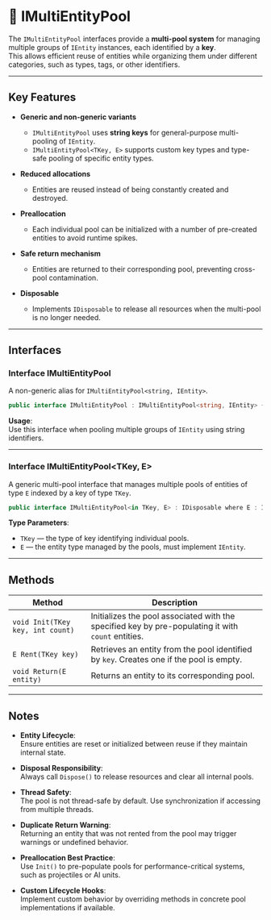 # 🧩️ IMultiEntityPool

The `IMultiEntityPool` interfaces provide a **multi-pool system** for managing multiple groups of `IEntity` instances, each identified by a **key**.  
This allows efficient reuse of entities while organizing them under different categories, such as types, tags, or other identifiers.

---

## Key Features

- **Generic and non-generic variants**
    - `IMultiEntityPool` uses **string keys** for general-purpose multi-pooling of `IEntity`.
    - `IMultiEntityPool<TKey, E>` supports custom key types and type-safe pooling of specific entity types.

- **Reduced allocations**
    - Entities are reused instead of being constantly created and destroyed.

- **Preallocation**
    - Each individual pool can be initialized with a number of pre-created entities to avoid runtime spikes.

- **Safe return mechanism**
    - Entities are returned to their corresponding pool, preventing cross-pool contamination.

- **Disposable**
    - Implements `IDisposable` to release all resources when the multi-pool is no longer needed.

---

## Interfaces

### Interface IMultiEntityPool

A non-generic alias for `IMultiEntityPool<string, IEntity>`.

```csharp
public interface IMultiEntityPool : IMultiEntityPool<string, IEntity> {}
```

**Usage**:  
Use this interface when pooling multiple groups of `IEntity` using string identifiers.

---

### Interface IMultiEntityPool<TKey, E>

A generic multi-pool interface that manages multiple pools of entities of type `E` indexed by a key of type `TKey`.

```csharp
public interface IMultiEntityPool<in TKey, E> : IDisposable where E : IEntity
```

**Type Parameters**:
- `TKey` — the type of key identifying individual pools.
- `E` — the entity type managed by the pools, must implement `IEntity`.

---

## Methods

| Method                           | Description                                                                                        |
|----------------------------------|----------------------------------------------------------------------------------------------------|
| `void Init(TKey key, int count)` | Initializes the pool associated with the specified key by pre-populating it with `count` entities. |
| `E Rent(TKey key)`               | Retrieves an entity from the pool identified by `key`. Creates one if the pool is empty.           |
| `void Return(E entity)`          | Returns an entity to its corresponding pool.                                                       |

---

## Notes

- **Entity Lifecycle**:  
  Ensure entities are reset or initialized between reuse if they maintain internal state.

- **Disposal Responsibility**:  
  Always call `Dispose()` to release resources and clear all internal pools.

- **Thread Safety**:  
  The pool is not thread-safe by default. Use synchronization if accessing from multiple threads.

- **Duplicate Return Warning**:  
  Returning an entity that was not rented from the pool may trigger warnings or undefined behavior.

- **Preallocation Best Practice**:  
  Use `Init()` to pre-populate pools for performance-critical systems, such as projectiles or AI units.

- **Custom Lifecycle Hooks**:  
  Implement custom behavior by overriding methods in concrete pool implementations if available.
